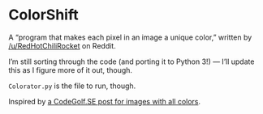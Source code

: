 # ColorShift

A “program that makes each pixel in an image a unique color,” written by
[/u/RedHotChiliRocket][1] on Reddit.

I’m still sorting through the code (and porting it to Python 3!) — I’ll update
this as I figure more of it out, though.

`Colorator.py` is the file to run, though.

Inspired by [a CodeGolf.SE post for images with all colors][2].

[1]: https://www.reddit.com/user/RedHotChiliRocket
[2]: https://codegolf.stackexchange.com/questions/22144/images-with-all-colors
